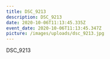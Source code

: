 ```yaml
---
title: DSC_9213
description: DSC_9213
date: 2020-10-06T11:13:45.335Z
event_date: 2020-10-06T11:13:45.347Z
picture: /images/uploads/dsc_9213.jpg
---
```

DSC_9213